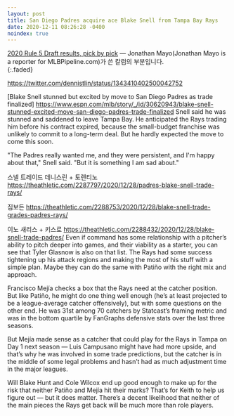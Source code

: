 ```yaml
---
layout: post
title: San Diego Padres acquire ace Blake Snell from Tampa Bay Rays
date: 2020-12-11 08:26:28 -0400
noindex: true
---
```


[2020 Rule 5 Draft results, pick by pick](https://www.mlb.com/news/2020-rule-5-draft-results) &mdash; Jonathan Mayo(Jonathan Mayo is a reporter for MLBPipeline.com)가 쓴 칼럼의 부분입니다.   
{:.faded}


https://twitter.com/dennistlin/status/1343410402500042752

[Blake Snell stunned but excited by move to San Diego Padres as trade finalized]
https://www.espn.com/mlb/story/_/id/30620943/blake-snell-stunned-excited-move-san-diego-padres-trade-finalized
Snell said he was stunned and saddened to leave Tampa Bay. He anticipated the Rays trading him before his contract expired, because the small-budget franchise was unlikely to commit to a long-term deal. But he hardly expected the move to come this soon.

"The Padres really wanted me, and they were persistent, and I'm happy about that," Snell said. "But it is something I am sad about."

스넬 트레이드
데니스린 + 토렌티노
https://theathletic.com/2287797/2020/12/28/padres-blake-snell-trade-rays/


짐보든
https://theathletic.com/2288753/2020/12/28/blake-snell-trade-grades-padres-rays/

이노 새리스 + 키스로
https://theathletic.com/2288432/2020/12/28/blake-snell-trade-padres/
Even if command has some relationship with a pitcher’s ability to pitch deeper into games, and their viability as a starter, you can see that Tyler Glasnow is also on that list. The Rays had some success tightening up his attack regions and making the most of his stuff with a simple plan. Maybe they can do the same with Patiño with the right mix and approach.

Francisco Mejía checks a box that the Rays need at the catcher position. But like Patiño, he might do one thing well enough (he’s at least projected to be a league-average catcher offensively), but with some questions on the other end. He was 31st among 70 catchers by Statcast’s framing metric and was in the bottom quartile by FanGraphs defensive stats over the last three seasons.

But Mejía made sense as a catcher that could play for the Rays in Tampa on Day 1 next season — Luis Campusano might have had more upside, and that’s why he was involved in some trade predictions, but the catcher is in the middle of some legal problems and hasn’t had as much adjustment time in the major leagues.

Will Blake Hunt and Cole Wilcox end up good enough to make up for the risk that neither Patiño and Mejía hit their marks? That’s for Keith to help us figure out — but it does matter. There’s a decent likelihood that neither of the main pieces the Rays get back will be much more than role players.
